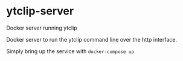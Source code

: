 # ytclip-server
Docker server running ytclip

Docker server to run the ytclip command line over the http interface.

Simply bring up the service with `docker-compose up`
